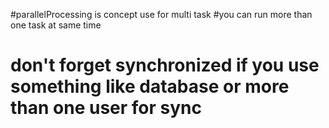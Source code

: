 #parallelProcessing is concept use for multi task 
#you can run more than one task at same time 
# don't forget synchronized if you use something like database or more than one user for sync 
